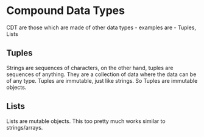 # Compound Data Types 
CDT are those which are made of other data types - examples are - Tuples, Lists 

## Tuples 
Strings are sequences of characters, on the other hand, tuples are sequences of anything. 
They are a collection of data where the data can be of any type. Tuples are immutable, just like strings. So Tuples are immutable objects. 

## Lists 
Lists are mutable objects. This too pretty much works similar to strings/arrays. 

